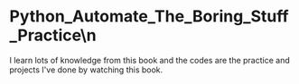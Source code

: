 # Python_Automate_The_Boring_Stuff_Practice\n
I learn lots of knowledge from this book and the codes are the practice and projects I've done by watching this book. 
